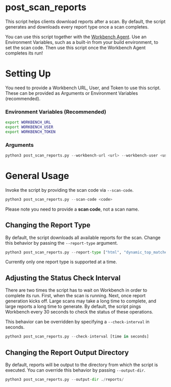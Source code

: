 # post_scan_reports

This script helps clients download reports after a scan.
By default, the script generates and downloads every report type once a scan completes.

You can use this script together with the [Workbench Agent](https://github.com/fossid-ab/workbench-agent/). 
Use an Environment Variables, such as a built-in from your build environment, to set the scan code.
Then use this script once the Workbench Agent completes its run!

# Setting Up

You need to provide a Workbench URL, User, and Token to use this script.
These can be provided as Arguments or Environment Variables (recommended).

### Environment Variables (Recommended)

```sh
export WORKBENCH_URL
export WORKBENCH_USER
export WORKBENCH_TOKEN
```

### Arguments

```python
python3 post_scan_reports.py --workbench-url <url> --workbench-user <user> --workbench-token <token>
```

# General Usage

Invoke the script by providing the scan code via `--scan-code`.

```python
python3 post_scan_reports.py --scan-code <code>
```

Please note you need to provide a **scan code**, not a scan name.

## Changing the Report Type

By default, the script downloads all available reports for the scan. 
Change this behavior by passing the `--report-type` argument.

```python
python3 post_scan_reports.py --report-type ["html", "dynamic_top_matched_components", "xlsx", "spdx", "spdx_lite", "cyclone_dx", "string_match"]
```

Currently only one report type is supported at a time.

## Adjusting the Status Check Interval

There are two times the script has to wait on Workbench in order to complete its run.
First, when the scan is running. Next, once report generation kicks off.
Large scans may take a long time to complete, and large reports a long time to generate. 
By default, the script pings Workbench every 30 seconds to check the status of these operations.

This behavior can be overridden by specifying a `--check-interval` in seconds.

```python
python3 post_scan_reports.py --check-interval [time in seconds]
```

## Changing the Report Output Directory
By default, reports will be output to the directory from which the script is executed. 
You can override this behavior by passing `--output-dir`.

```python
python3 post_scan_reports.py --output-dir ./reports/
```
